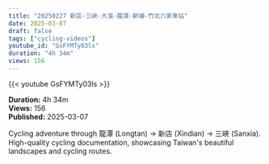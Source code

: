 ```yaml
---
title: "20250227 新店-三峽-大溪-龍潭-新埔-竹北六家車站"
date: 2025-03-07
draft: false
tags: ["cycling-videos"]
youtube_id: "GsFYMTy03ls"
duration: "4h 34m"
views: 156
---
```


{{< youtube GsFYMTy03ls >}}

**Duration:** 4h 34m  
**Views:** 156  
**Published:** 2025-03-07

Cycling adventure through 龍潭 (Longtan) → 新店 (Xindian) → 三峽 (Sanxia). High-quality cycling documentation, showcasing Taiwan's beautiful landscapes and cycling routes.
